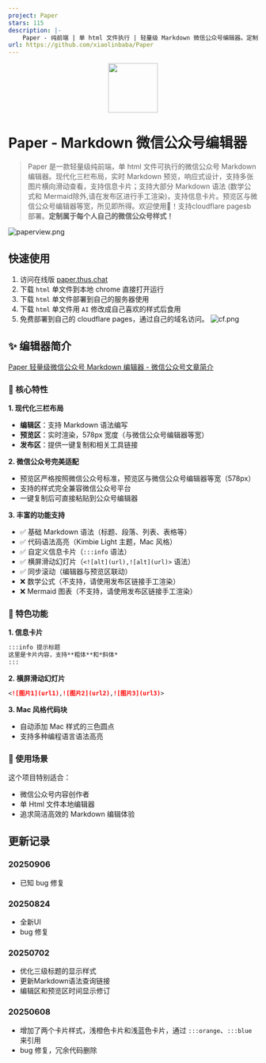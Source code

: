 ```yaml
---
project: Paper
stars: 115
description: |-
    Paper - 纯前端 | 单 html 文件执行 | 轻量级 Markdown 微信公众号编辑器。定制属于每个人自己的微信公众号样式！
url: https://github.com/xiaolinbaba/Paper
---
```


<center>
    <img src="https://raw.githubusercontent.com/xiaolinbaba/Paper/1f20bc8ca05cb74e6739ce21774f0ae07449ab13/favicon.svg" style="width: 100px;">
</center>


# Paper - Markdown 微信公众号编辑器

> Paper 是一款轻量级纯前端，单 html 文件可执行的微信公众号 Markdown 编辑器。现代化三栏布局，实时 Markdown 预览，响应式设计，支持多张图片横向滑动查看，支持信息卡片；支持大部分 Markdown 语法 (数学公式和 Mermaid除外,请在发布区进行手工渲染)，支持信息卡片。预览区与微信公众号编辑器等宽，所见即所得。欢迎使用👏！支持cloudflare pagesb部署。**定制属于每个人自己的微信公众号样式！**

![paperview.png](/paper01.png)


## 快速使用

1. 访问在线版 [paper.thus.chat](https://paper.thus.chat)
2. 下载 `html` 单文件到本地 chrome 直接打开运行
3. 下载 `html` 单文件部署到自己的服务器使用
4. 下载 `html` 单文件用 `AI` 修改成自己喜欢的样式后食用 
5. 免费部署到自己的 cloudflare pages，通过自己的域名访问。
    ![cf.png](/cf.png)


## ✨ 编辑器简介

[Paper 轻量级微信公众号 Markdown 编辑器 - 微信公众号文章简介](https://mp.weixin.qq.com/s/nbFNsOKvynUzzePMfkw79w)

### 🎯 核心特性

**1. 现代化三栏布局**
- **编辑区**：支持 Markdown 语法编写
- **预览区**：实时渲染，578px 宽度（与微信公众号编辑器等宽）
- **发布区**：提供一键复制和相关工具链接

**2. 微信公众号完美适配**
- 预览区严格按照微信公众号标准，预览区与微信公众号编辑器等宽（578px）
- 支持的样式完全兼容微信公众号平台
- 一键复制后可直接粘贴到公众号编辑器

**3. 丰富的功能支持**
- ✅ 基础 Markdown 语法（标题、段落、列表、表格等）
- ✅ 代码语法高亮（Kimbie Light 主题，Mac 风格）
- ✅ 自定义信息卡片（`:::info` 语法）
- ✅ 横屏滑动幻灯片（`<![alt](url),![alt](url)>` 语法）
- ✅ 同步滚动（编辑器与预览区联动）
- ❌ 数学公式（不支持，请使用发布区链接手工渲染）
- ❌ Mermaid 图表（不支持，请使用发布区链接手工渲染）


### 🎨 特色功能

**1. 信息卡片**
```markdown
:::info 提示标题
这里是卡片内容，支持**粗体**和*斜体*
:::
```

**2. 横屏滑动幻灯片**
```markdown
<![图片1](url1),![图片2](url2),![图片3](url3)>
```

**3. Mac 风格代码块**
- 自动添加 Mac 样式的三色圆点
- 支持多种编程语言语法高亮

### 🚀 使用场景

这个项目特别适合：
- 微信公众号内容创作者
- 单 Html 文件本地编辑器
- 追求简洁高效的 Markdown 编辑体验


## 更新记录

### 20250906
- 已知 bug 修复

### 20250824
- 全新UI
- bug 修复

### 20250702
- 优化三级标题的显示样式
- 更新Markdown语法查询链接
- 编辑区和预览区时间显示修订

### 20250608
- 增加了两个卡片样式，浅橙色卡片和浅蓝色卡片，通过 `:::orange`、`:::blue` 来引用
- bug 修复，冗余代码删除

